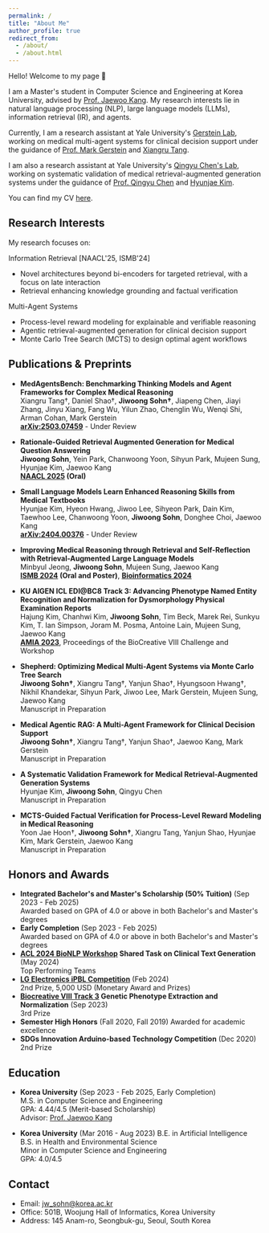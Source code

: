 ```yaml
---
permalink: /
title: "About Me"
author_profile: true
redirect_from: 
  - /about/
  - /about.html
---
```

Hello! Welcome to my page 👋

I am a Master's student in Computer Science and Engineering at Korea University, advised by [Prof. Jaewoo Kang](https://scholar.google.co.kr/citations?user=RaBZafQAAAAJ&hl=ko). My research interests lie in natural language processing (NLP), large language models (LLMs), information retrieval (IR), and agents.

Currently, 
I am a research assistant at Yale University's [Gerstein Lab](https://www.gersteinlab.org/), working on medical multi-agent systems for clinical decision support under the guidance of [Prof. Mark Gerstein](https://scholar.google.com/citations?user=YvjuUugAAAAJ&hl=en) and [Xiangru Tang](https://scholar.google.com.hk/citations?user=gGcRkpYAAAAJ&hl=en).

I am also a research assistant at Yale University's [Qingyu Chen's Lab](https://sites.google.com/view/qingyuchen/home/), working on systematic validation of medical retrieval-augmented generation systems under the guidance of [Prof. Qingyu Chen](https://sites.google.com/view/qingyuchen/home/) and [Hyunjae Kim](https://scholar.google.co.kr/citations?user=rqBpumIAAAAJ&hl=en).

You can find my CV [here](https://drive.google.com/file/d/1LhyzD14QRF83lt7X1x7VpqFWOPeBAho_/view?usp=sharing).

## Research Interests
My research focuses on:

Information Retrieval [NAACL'25, ISMB'24]
- Novel architectures beyond bi-encoders for targeted retrieval, with a focus on late interaction
- Retrieval enhancing knowledge grounding and factual verification 

Multi-Agent Systems
- Process-level reward modeling for explainable and verifiable reasoning
- Agentic retrieval-augmented generation for clinical decision support
- Monte Carlo Tree Search (MCTS) to design optimal agent workflows


## Publications & Preprints
- **MedAgentsBench: Benchmarking Thinking Models and Agent Frameworks for Complex Medical Reasoning**  
  Xiangru Tang†, Daniel Shao†, **Jiwoong Sohn†**, Jiapeng Chen, Jiayi Zhang, Jinyu Xiang, Fang Wu, Yilun Zhao, Chenglin Wu, Wenqi Shi, Arman Cohan, Mark Gerstein  
  **[arXiv:2503.07459](https://arxiv.org/pdf/2503.07459)** - Under Review

- **Rationale-Guided Retrieval Augmented Generation for Medical Question Answering**  
  **Jiwoong Sohn**, Yein Park, Chanwoong Yoon, Sihyun Park, Mujeen Sung, Hyunjae Kim, Jaewoo Kang  
  **[NAACL 2025](https://arxiv.org/abs/2411.00300) (Oral)**

- **Small Language Models Learn Enhanced Reasoning Skills from Medical Textbooks**  
  Hyunjae Kim, Hyeon Hwang, Jiwoo Lee, Sihyeon Park, Dain Kim, Taewhoo Lee, Chanwoong Yoon, **Jiwoong Sohn**, Donghee Choi, Jaewoo Kang  
  **[arXiv:2404.00376](https://arxiv.org/abs/2404.00376)** - Under Review

- **Improving Medical Reasoning through Retrieval and Self-Reflection with Retrieval-Augmented Large Language Models**  
  Minbyul Jeong, **Jiwoong Sohn**, Mujeen Sung, Jaewoo Kang  
  **[ISMB 2024](https://www.ncbi.nlm.nih.gov/pmc/articles/PMC10253333/) (Oral and Poster)**, **[Bioinformatics 2024](https://academic.oup.com/bioinformatics/article/40/Supplement_1/i119/7700892)** 

- **KU AIGEN ICL EDI@BC8 Track 3: Advancing Phenotype Named Entity Recognition and Normalization for Dysmorphology Physical Examination Reports**  
  Hajung Kim, Chanhwi Kim, **Jiwoong Sohn**, Tim Beck, Marek Rei, Sunkyu Kim, T. Ian Simpson, Joram M. Posma, Antoine Lain, Mujeen Sung, Jaewoo Kang  
  **[AMIA 2023](https://spiral.imperial.ac.uk/handle/10044/1/108095)**, Proceedings of the BioCreative VIII Challenge and Workshop

- **Shepherd: Optimizing Medical Multi-Agent Systems via Monte Carlo Tree Search**  
  **Jiwoong Sohn†**, Xiangru Tang†, Yanjun Shao†, Hyungsoon Hwang†, Nikhil Khandekar, Sihyun Park, Jiwoo Lee,  Mark Gerstein, Mujeen Sung, Jaewoo Kang  
  Manuscript in Preparation

- **Medical Agentic RAG: A Multi-Agent Framework for Clinical Decision Support**  
  **Jiwoong Sohn†**, Xiangru Tang†, Yanjun Shao†, Jaewoo Kang, Mark Gerstein  
  Manuscript in Preparation

- **A Systematic Validation Framework for Medical Retrieval-Augmented Generation Systems**  
  Hyunjae Kim, **Jiwoong Sohn**, Qingyu Chen  
  Manuscript in Preparation

- **MCTS-Guided Factual Verification for Process-Level Reward Modeling in Medical Reasoning**  
  Yoon Jae Hoon†, **Jiwoong Sohn†**, Xiangru Tang, Yanjun Shao, Hyunjae Kim, Mark Gerstein, Jaewoo Kang  
  Manuscript in Preparation


## Honors and Awards
- **Integrated Bachelor's and Master's Scholarship (50% Tuition)** (Sep 2023 - Feb 2025)  
  Awarded based on GPA of 4.0 or above in both Bachelor's and Master's degrees
- **Early Completion** (Sep 2023 - Feb 2025)  
  Awarded based on GPA of 4.0 or above in both Bachelor's and Master's degrees
- **[ACL 2024 BioNLP Workshop](https://aclweb.org/aclwiki/BioNLP_Workshop) Shared Task on Clinical Text Generation** (May 2024)   
  Top Performing Teams
- **[LG Electronics iPBL Competition](https://eng.korea.ac.kr/square/news_view.html?no=1044&page=1&key=)** (Feb 2024)  
  2nd Prize, 5,000 USD (Monetary Award and Prizes)
- **[Biocreative VIII Track 3](https://biocreative.bioinformatics.udel.edu/tasks/biocreative-viii/track-3/) Genetic Phenotype Extraction and Normalization** (Sep 2023)  
  3rd Prize
- **Semester High Honors** (Fall 2020, Fall 2019)
  Awarded for academic excellence
- **SDGs Innovation Arduino-based Technology Competition** (Dec 2020)  
  2nd Prize



## Education
- **Korea University** (Sep 2023 - Feb 2025, Early Completion)  
  M.S. in Computer Science and Engineering  
  GPA: 4.44/4.5 (Merit-based Scholarship)  
  Advisor: [Prof. Jaewoo Kang](https://scholar.google.co.kr/citations?user=RaBZafQAAAAJ&hl=ko)

- **Korea University** (Mar 2016 - Aug 2023)
  B.E. in Artificial Intelligence
  B.S. in Health and Environmental Science  
  Minor in Computer Science and Engineering  
  GPA: 4.0/4.5


  
## Contact
- Email: jw_sohn@korea.ac.kr
- Office: 501B, Woojung Hall of Informatics, Korea University
- Address: 145 Anam-ro, Seongbuk-gu, Seoul, South Korea
